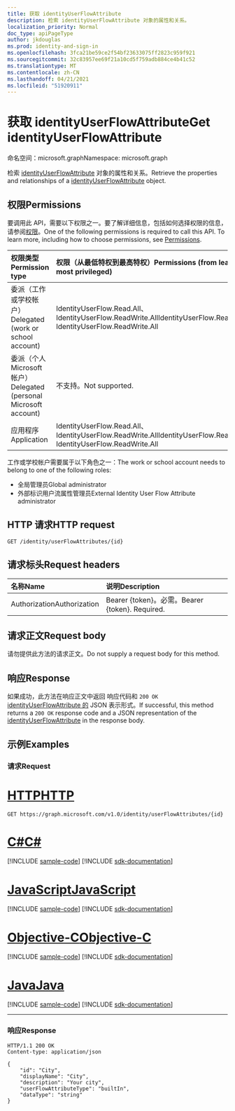 ```yaml
---
title: 获取 identityUserFlowAttribute
description: 检索 identityUserFlowAttribute 对象的属性和关系。
localization_priority: Normal
doc_type: apiPageType
author: jkdouglas
ms.prod: identity-and-sign-in
ms.openlocfilehash: 3fca21be59ce2f54bf23633075ff2823c959f921
ms.sourcegitcommit: 32c83957ee69f21a10cd5f759adb884ce4b41c52
ms.translationtype: MT
ms.contentlocale: zh-CN
ms.lasthandoff: 04/21/2021
ms.locfileid: "51920911"
---
```

# <a name="get-identityuserflowattribute"></a><span data-ttu-id="4908c-103">获取 identityUserFlowAttribute</span><span class="sxs-lookup"><span data-stu-id="4908c-103">Get identityUserFlowAttribute</span></span>

<span data-ttu-id="4908c-104">命名空间：microsoft.graph</span><span class="sxs-lookup"><span data-stu-id="4908c-104">Namespace: microsoft.graph</span></span>

<span data-ttu-id="4908c-105">检索 [identityUserFlowAttribute](../resources/identityuserflowattribute.md) 对象的属性和关系。</span><span class="sxs-lookup"><span data-stu-id="4908c-105">Retrieve the properties and relationships of a [identityUserFlowAttribute](../resources/identityuserflowattribute.md) object.</span></span>

## <a name="permissions"></a><span data-ttu-id="4908c-106">权限</span><span class="sxs-lookup"><span data-stu-id="4908c-106">Permissions</span></span>

<span data-ttu-id="4908c-p101">要调用此 API，需要以下权限之一。要了解详细信息，包括如何选择权限的信息，请参阅[权限](/graph/permissions-reference)。</span><span class="sxs-lookup"><span data-stu-id="4908c-p101">One of the following permissions is required to call this API. To learn more, including how to choose permissions, see [Permissions](/graph/permissions-reference).</span></span>

|<span data-ttu-id="4908c-109">权限类型</span><span class="sxs-lookup"><span data-stu-id="4908c-109">Permission type</span></span>      | <span data-ttu-id="4908c-110">权限（从最低特权到最高特权）</span><span class="sxs-lookup"><span data-stu-id="4908c-110">Permissions (from least to most privileged)</span></span>              |
|:--------------------|:---------------------------------------------------------|
|<span data-ttu-id="4908c-111">委派（工作或学校帐户）</span><span class="sxs-lookup"><span data-stu-id="4908c-111">Delegated (work or school account)</span></span>|<span data-ttu-id="4908c-112">IdentityUserFlow.Read.All、IdentityUserFlow.ReadWrite.All</span><span class="sxs-lookup"><span data-stu-id="4908c-112">IdentityUserFlow.Read.All, IdentityUserFlow.ReadWrite.All</span></span>|
|<span data-ttu-id="4908c-113">委派（个人 Microsoft 帐户）</span><span class="sxs-lookup"><span data-stu-id="4908c-113">Delegated (personal Microsoft account)</span></span>| <span data-ttu-id="4908c-114">不支持。</span><span class="sxs-lookup"><span data-stu-id="4908c-114">Not supported.</span></span>|
|<span data-ttu-id="4908c-115">应用程序</span><span class="sxs-lookup"><span data-stu-id="4908c-115">Application</span></span>|<span data-ttu-id="4908c-116">IdentityUserFlow.Read.All、IdentityUserFlow.ReadWrite.All</span><span class="sxs-lookup"><span data-stu-id="4908c-116">IdentityUserFlow.Read.All, IdentityUserFlow.ReadWrite.All</span></span>|

<span data-ttu-id="4908c-117">工作或学校帐户需要属于以下角色之一：</span><span class="sxs-lookup"><span data-stu-id="4908c-117">The work or school account needs to belong to one of the following roles:</span></span>

* <span data-ttu-id="4908c-118">全局管理员</span><span class="sxs-lookup"><span data-stu-id="4908c-118">Global administrator</span></span>
* <span data-ttu-id="4908c-119">外部标识用户流属性管理员</span><span class="sxs-lookup"><span data-stu-id="4908c-119">External Identity User Flow Attribute administrator</span></span>

## <a name="http-request"></a><span data-ttu-id="4908c-120">HTTP 请求</span><span class="sxs-lookup"><span data-stu-id="4908c-120">HTTP request</span></span>

<!-- { "blockType": "ignored" } -->

```http
GET /identity/userFlowAttributes/{id}
```

## <a name="request-headers"></a><span data-ttu-id="4908c-121">请求标头</span><span class="sxs-lookup"><span data-stu-id="4908c-121">Request headers</span></span>

|<span data-ttu-id="4908c-122">名称</span><span class="sxs-lookup"><span data-stu-id="4908c-122">Name</span></span>|<span data-ttu-id="4908c-123">说明</span><span class="sxs-lookup"><span data-stu-id="4908c-123">Description</span></span>|
|:---------------|:----------|
|<span data-ttu-id="4908c-124">Authorization</span><span class="sxs-lookup"><span data-stu-id="4908c-124">Authorization</span></span>|<span data-ttu-id="4908c-p102">Bearer {token}。必需。</span><span class="sxs-lookup"><span data-stu-id="4908c-p102">Bearer {token}. Required.</span></span>|

## <a name="request-body"></a><span data-ttu-id="4908c-127">请求正文</span><span class="sxs-lookup"><span data-stu-id="4908c-127">Request body</span></span>

<span data-ttu-id="4908c-128">请勿提供此方法的请求正文。</span><span class="sxs-lookup"><span data-stu-id="4908c-128">Do not supply a request body for this method.</span></span>

## <a name="response"></a><span data-ttu-id="4908c-129">响应</span><span class="sxs-lookup"><span data-stu-id="4908c-129">Response</span></span>

<span data-ttu-id="4908c-130">如果成功，此方法在响应正文中返回 响应代码和 `200 OK` [identityUserFlowAttribute 的](../resources/identityuserflowattribute.md) JSON 表示形式。</span><span class="sxs-lookup"><span data-stu-id="4908c-130">If successful, this method returns a `200 OK` response code and a JSON representation of the [identityUserFlowAttribute](../resources/identityuserflowattribute.md) in the response body.</span></span>

## <a name="examples"></a><span data-ttu-id="4908c-131">示例</span><span class="sxs-lookup"><span data-stu-id="4908c-131">Examples</span></span>

### <a name="request"></a><span data-ttu-id="4908c-132">请求</span><span class="sxs-lookup"><span data-stu-id="4908c-132">Request</span></span>


# <a name="http"></a>[<span data-ttu-id="4908c-133">HTTP</span><span class="sxs-lookup"><span data-stu-id="4908c-133">HTTP</span></span>](#tab/http)
<!-- {
  "blockType": "request",
  "name": "get_userFlowAttributes"
}
-->

``` http
GET https://graph.microsoft.com/v1.0/identity/userFlowAttributes/{id}
```
# <a name="c"></a>[<span data-ttu-id="4908c-134">C#</span><span class="sxs-lookup"><span data-stu-id="4908c-134">C#</span></span>](#tab/csharp)
[!INCLUDE [sample-code](../includes/snippets/csharp/get-userflowattributes-csharp-snippets.md)]
[!INCLUDE [sdk-documentation](../includes/snippets/snippets-sdk-documentation-link.md)]

# <a name="javascript"></a>[<span data-ttu-id="4908c-135">JavaScript</span><span class="sxs-lookup"><span data-stu-id="4908c-135">JavaScript</span></span>](#tab/javascript)
[!INCLUDE [sample-code](../includes/snippets/javascript/get-userflowattributes-javascript-snippets.md)]
[!INCLUDE [sdk-documentation](../includes/snippets/snippets-sdk-documentation-link.md)]

# <a name="objective-c"></a>[<span data-ttu-id="4908c-136">Objective-C</span><span class="sxs-lookup"><span data-stu-id="4908c-136">Objective-C</span></span>](#tab/objc)
[!INCLUDE [sample-code](../includes/snippets/objc/get-userflowattributes-objc-snippets.md)]
[!INCLUDE [sdk-documentation](../includes/snippets/snippets-sdk-documentation-link.md)]

# <a name="java"></a>[<span data-ttu-id="4908c-137">Java</span><span class="sxs-lookup"><span data-stu-id="4908c-137">Java</span></span>](#tab/java)
[!INCLUDE [sample-code](../includes/snippets/java/get-userflowattributes-java-snippets.md)]
[!INCLUDE [sdk-documentation](../includes/snippets/snippets-sdk-documentation-link.md)]

---


### <a name="response"></a><span data-ttu-id="4908c-138">响应</span><span class="sxs-lookup"><span data-stu-id="4908c-138">Response</span></span>

<!-- {
  "blockType": "response",
  "truncated": true,
  "@odata.type": "microsoft.graph.identityUserFlowAttribute"
} -->

```http
HTTP/1.1 200 OK
Content-type: application/json

{
    "id": "City",
    "displayName": "City",
    "description": "Your city",
    "userFlowAttributeType": "builtIn",
    "dataType": "string"
}
```
